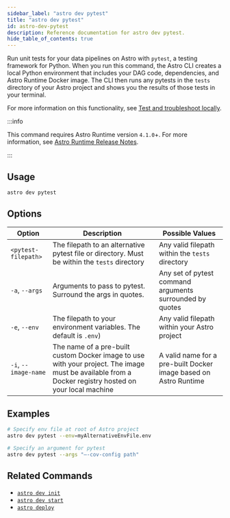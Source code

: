 ```yaml
---
sidebar_label: "astro dev pytest"
title: "astro dev pytest"
id: astro-dev-pytest
description: Reference documentation for astro dev pytest.
hide_table_of_contents: true
---
```


Run unit tests for your data pipelines on Astro with `pytest`, a testing framework for Python. When you run this command, the Astro CLI creates a local Python environment that includes your DAG code, dependencies, and Astro Runtime Docker image. The CLI then runs any pytests in the `tests` directory of your Astro project and shows you the results of those tests in your terminal.

For more information on this functionality, see [Test and troubleshoot locally](test-and-troubleshoot-locally.md).

:::info

This command requires Astro Runtime version `4.1.0`+. For more information, see [Astro Runtime Release Notes](https://docs.astronomer.io/astro/runtime-release-notes#astro-runtime-410).

:::

## Usage

```sh
astro dev pytest
```

## Options

| Option               | Description                                                                                                                                           | Possible Values                                                  |
| -------------------- | ----------------------------------------------------------------------------------------------------------------------------------------------------- | ---------------------------------------------------------------- |
| `<pytest-filepath>`  | The filepath to an alternative pytest file or directory. Must be within the `tests` directory                                                         | Any valid filepath within the `tests` directory                  |
| `-a`, `--args` | Arguments to pass to pytest. Surround the args in quotes. | Any set of pytest command arguments surrounded by quotes |
| `-e`, `--env`        | The filepath to your environment variables. The default is `.env`)                                                                                    | Any valid filepath within your Astro project                     |
| `-i`, `--image-name` | The name of a pre-built custom Docker image to use with your project. The image must be available from a Docker registry hosted on your local machine | A valid name for a pre-built Docker image based on Astro Runtime |

## Examples

```bash
# Specify env file at root of Astro project
astro dev pytest --env=myAlternativeEnvFile.env

# Specify an argument for pytest
astro dev pytest --args "–-cov-config path"
```

## Related Commands

- [`astro dev init`](cli/astro-dev-init.md)
- [`astro dev start`](cli/astro-dev-start.md)
- [`astro deploy`](cli/astro-deploy.md)
